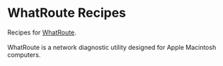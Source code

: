 # WhatRoute Recipes

Recipes for [WhatRoute](https://www.whatroute.net).  
    
WhatRoute is a network diagnostic utility designed for Apple Macintosh computers.  
 
